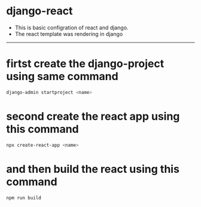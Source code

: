 # django-react

- This is basic configration of react and django.
- The react template was rendering in django

---

# firtst create the django-project using same command

```bash
django-admin startproject <name>
```

# second create the react app using this command

```bash
npx create-react-app <name>
```

# and then build the react using this command

```bash
npm run build
```
